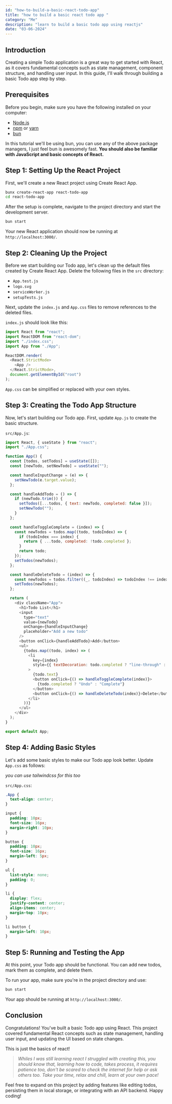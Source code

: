```yaml
---
id: "how-to-build-a-basic-react-todo-app"
title: "how to build a basic react todo app "
category: "Me"
description: "learn to build a basic todo app using reactjs"
date: "03-06-2024"
---
```


## Introduction

Creating a simple Todo application is a great way to get started with React, as it covers fundamental concepts such as state management, component structure, and handling user input. In this guide, I'll walk through building a basic Todo app step by step.

## Prerequisites

Before you begin, make sure you have the following installed on your computer:

- [Node.js](https://nodejs.org/)
- [npm](https://www.npmjs.com/) or [yarn](https://yarnpkg.com/)
- [bun](https://bun.sh)

In this tutorial we'll be using bun, you can use any of the above package managers, I just feel bun is awesomely fast.
**You should also be familiar with JavaScript and basic concepts of React.**

## Step 1: Setting Up the React Project

First, we'll create a new React project using Create React App.

```bash
bunx create-react-app react-todo-app
cd react-todo-app
```

After the setup is complete, navigate to the project directory and start the development server.

```bash
bun start
```

Your new React application should now be running at `http://localhost:3000/`.

## Step 2: Cleaning Up the Project

Before we start building our Todo app, let's clean up the default files created by Create React App. Delete the following files in the `src` directory:

- `App.test.js`
- `logo.svg`
- `serviceWorker.js`
- `setupTests.js`

Next, update the `index.js` and `App.css` files to remove references to the deleted files.

`index.js` should look like this:

```javascript
import React from "react";
import ReactDOM from "react-dom";
import "./index.css";
import App from "./App";

ReactDOM.render(
  <React.StrictMode>
    <App />
  </React.StrictMode>,
  document.getElementById("root")
);
```

`App.css` can be simplified or replaced with your own styles.

## Step 3: Creating the Todo App Structure

Now, let's start building our Todo app. First, update `App.js` to create the basic structure.

`src/App.js`:

```javascript
import React, { useState } from "react";
import "./App.css";

function App() {
  const [todos, setTodos] = useState([]);
  const [newTodo, setNewTodo] = useState("");

  const handleInputChange = (e) => {
    setNewTodo(e.target.value);
  };

  const handleAddTodo = () => {
    if (newTodo.trim()) {
      setTodos([...todos, { text: newTodo, completed: false }]);
      setNewTodo("");
    }
  };

  const handleToggleComplete = (index) => {
    const newTodos = todos.map((todo, todoIndex) => {
      if (todoIndex === index) {
        return { ...todo, completed: !todo.completed };
      }
      return todo;
    });
    setTodos(newTodos);
  };

  const handleDeleteTodo = (index) => {
    const newTodos = todos.filter((_, todoIndex) => todoIndex !== index);
    setTodos(newTodos);
  };

  return (
    <div className="App">
      <h1>Todo List</h1>
      <input
        type="text"
        value={newTodo}
        onChange={handleInputChange}
        placeholder="Add a new todo"
      />
      <button onClick={handleAddTodo}>Add</button>
      <ul>
        {todos.map((todo, index) => (
          <li
            key={index}
            style={{ textDecoration: todo.completed ? "line-through" : "none" }}
          >
            {todo.text}
            <button onClick={() => handleToggleComplete(index)}>
              {todo.completed ? "Undo" : "Complete"}
            </button>
            <button onClick={() => handleDeleteTodo(index)}>Delete</button>
          </li>
        ))}
      </ul>
    </div>
  );
}

export default App;
```

## Step 4: Adding Basic Styles

Let's add some basic styles to make our Todo app look better. Update `App.css` as follows:

_you can use tailwindcss for this too_

`src/App.css`:

```css
.App {
  text-align: center;
}

input {
  padding: 10px;
  font-size: 16px;
  margin-right: 10px;
}

button {
  padding: 10px;
  font-size: 16px;
  margin-left: 5px;
}

ul {
  list-style: none;
  padding: 0;
}

li {
  display: flex;
  justify-content: center;
  align-items: center;
  margin-top: 10px;
}

li button {
  margin-left: 10px;
}
```

## Step 5: Running and Testing the App

At this point, your Todo app should be functional. You can add new todos, mark them as complete, and delete them.

To run your app, make sure you're in the project directory and use:

```bash
bun start
```

Your app should be running at `http://localhost:3000/`.

## Conclusion

Congratulations! You've built a basic Todo app using React. This project covered fundamental React concepts such as state management, handling user input, and updating the UI based on state changes.

This is just the basics of react!

> _Whiles I was still learning react I struggled with creating this, you should know that, learning how to code, takes process, it requires patience too, don't be scared to check the internet for help or ask others too. Take your time, relax and chill, learn at your own pace!_

Feel free to expand on this project by adding features like editing todos, persisting them in local storage, or integrating with an API backend. Happy coding!
